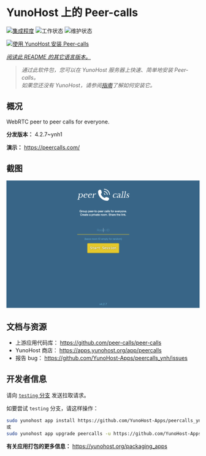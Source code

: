 <!--
注意：此 README 由 <https://github.com/YunoHost/apps/tree/master/tools/readme_generator> 自动生成
请勿手动编辑。
-->

# YunoHost 上的 Peer-calls

[![集成程度](https://dash.yunohost.org/integration/peercalls.svg)](https://ci-apps.yunohost.org/ci/apps/peercalls/) ![工作状态](https://ci-apps.yunohost.org/ci/badges/peercalls.status.svg) ![维护状态](https://ci-apps.yunohost.org/ci/badges/peercalls.maintain.svg)

[![使用 YunoHost 安装 Peer-calls](https://install-app.yunohost.org/install-with-yunohost.svg)](https://install-app.yunohost.org/?app=peercalls)

*[阅读此 README 的其它语言版本。](./ALL_README.md)*

> *通过此软件包，您可以在 YunoHost 服务器上快速、简单地安装 Peer-calls。*  
> *如果您还没有 YunoHost，请参阅[指南](https://yunohost.org/install)了解如何安装它。*

## 概况

WebRTC peer to peer calls for everyone.

**分发版本：** 4.2.7~ynh1

**演示：** <https://peercalls.com/>

## 截图

![Peer-calls 的截图](./doc/screenshots/screenshot.png)

## 文档与资源

- 上游应用代码库： <https://github.com/peer-calls/peer-calls>
- YunoHost 商店： <https://apps.yunohost.org/app/peercalls>
- 报告 bug： <https://github.com/YunoHost-Apps/peercalls_ynh/issues>

## 开发者信息

请向 [`testing` 分支](https://github.com/YunoHost-Apps/peercalls_ynh/tree/testing) 发送拉取请求。

如要尝试 `testing` 分支，请这样操作：

```bash
sudo yunohost app install https://github.com/YunoHost-Apps/peercalls_ynh/tree/testing --debug
或
sudo yunohost app upgrade peercalls -u https://github.com/YunoHost-Apps/peercalls_ynh/tree/testing --debug
```

**有关应用打包的更多信息：** <https://yunohost.org/packaging_apps>
